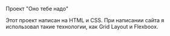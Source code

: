 Проект "Оно тебе надо" 

Этот проект написан на HTML и CSS. При написании сайта я использовал такие технологии, как Grid Layout и Flexboox.